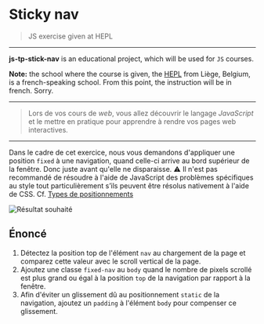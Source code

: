 # Sticky nav
> JS exercise given at HEPL

* * *

**js-tp-stick-nav** is an educational project, which will be used for `JS` courses.

**Note:** the school where the course is given, the [HEPL](http://www.provincedeliege.be/hauteecole) from Liège, Belgium, is a french-speaking school. From this point, the instruction will be in french. Sorry.

* * *

> Lors de vos cours de *web*, vous allez découvrir le langage *JavaScript* et le mettre en pratique pour apprendre à rendre vos pages web interactives.  

* * *
Dans le cadre de cet exercice, nous vous demandons d'appliquer une position `fixed` à une navigation, quand celle-ci arrive au bord supérieur de la fenêtre. Donc juste avant qu'elle ne disparaisse. ⚠️ Il n'est pas recommandé de résoudre à l'aide de JavaScript des problèmes spécifiques au style tout particulièrement s’ils peuvent être résolus nativement à l'aide de CSS. Cf. [Types de positionnements](https://developer.mozilla.org/fr/docs/Web/CSS/position)

![Résultat souhaité](./readme.gif)

## Énoncé

1. Détectez la position top de l'élément `nav` au chargement de la page et comparez cette valeur avec le scroll vertical de la page.
2. Ajoutez une classe `fixed-nav` au `body` quand le nombre de pixels scrollé est plus grand ou égal à la position `top` de la navigation par rapport à la fenêtre.
3. Afin d'éviter un glissement dû au positionnement `static` de la navigation, ajoutez un `padding` à l'élément `body` pour compenser ce glissement.

